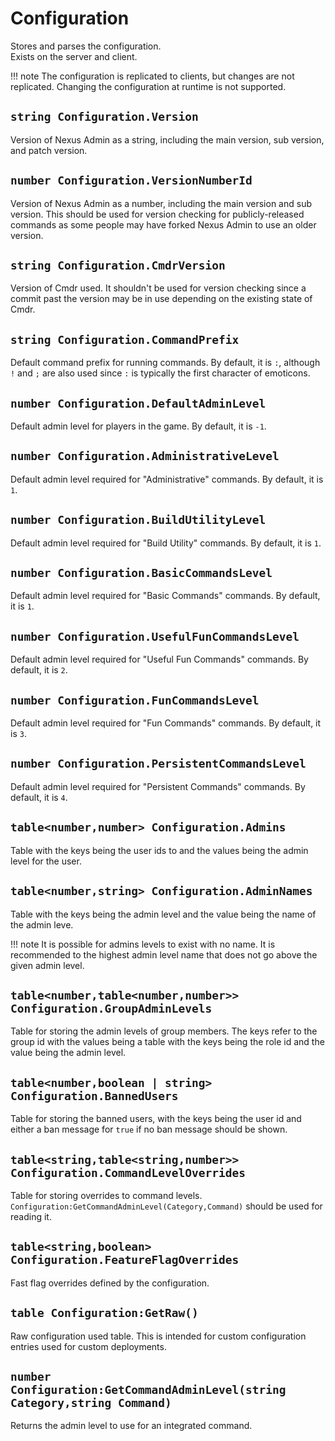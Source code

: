 # Configuration
Stores and parses the configuration.<br>
Exists on the server and client.

!!! note
    The configuration is replicated to clients, but changes
    are not replicated. Changing the configuration at runtime
    is not supported.

## `string Configuration.Version`
Version of Nexus Admin as a string, including the main version, sub version,
and patch version.

## `number Configuration.VersionNumberId`
Version of Nexus Admin as a number, including the main version and sub version.
This should be used for version checking for publicly-released commands
as some people may have forked Nexus Admin to use an older version.

## `string Configuration.CmdrVersion`
Version of Cmdr used. It shouldn't be used for version checking since a commit
past the version may be in use depending on the existing state of Cmdr.

## `string Configuration.CommandPrefix`
Default command prefix for running commands. By default, it is `:`, although `!` and
`;` are also used since `:` is typically the first character of emoticons.

## `number Configuration.DefaultAdminLevel`
Default admin level for players in the game. By default, it is `-1`.

## `number Configuration.AdministrativeLevel`
Default admin level required for "Administrative" commands. By default, it is `1`.

## `number Configuration.BuildUtilityLevel`
Default admin level required for "Build Utility" commands. By default, it is `1`.

## `number Configuration.BasicCommandsLevel`
Default admin level required for "Basic Commands" commands. By default, it is `1`.

## `number Configuration.UsefulFunCommandsLevel`
Default admin level required for "Useful Fun Commands" commands. By default, it is `2`.

## `number Configuration.FunCommandsLevel`
Default admin level required for "Fun Commands" commands. By default, it is `3`.

## `number Configuration.PersistentCommandsLevel`
Default admin level required for "Persistent Commands" commands. By default, it is `4`.

## `table<number,number> Configuration.Admins`
Table with the keys being the user ids to and the values being the admin level for the user.

## `table<number,string> Configuration.AdminNames`
Table with the keys being the admin level and the value being the name of the admin leve.

!!! note
    It is possible for admins levels to exist with no name.
    It is recommended to the highest admin level name that does
    not go above the given admin level.

## `table<number,table<number,number>> Configuration.GroupAdminLevels`
Table for storing the admin levels of group members. The keys refer to the group id with the
values being a table with the keys being the role id and the value being the admin level.

## `table<number,boolean | string> Configuration.BannedUsers`
Table for storing the banned users, with the keys being the user id and either a ban
message for `true` if no ban message should be shown.

## `table<string,table<string,number>> Configuration.CommandLevelOverrides`
Table for storing overrides to command levels. `Configuration:GetCommandAdminLevel(Category,Command)`
should be used for reading it.

## `table<string,boolean> Configuration.FeatureFlagOverrides`
Fast flag overrides defined by the configuration.

## `table Configuration:GetRaw()`
Raw configuration used table. This is intended for custom configuration entries
used for custom deployments.

## `number Configuration:GetCommandAdminLevel(string Category,string Command)`
Returns the admin level to use for an integrated command.